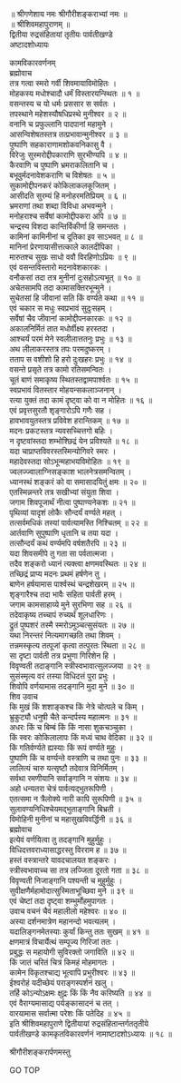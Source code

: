 
  
॥ श्रीगणेशाय नमः श्रीगौरीशङ्कराभ्यां नमः ॥  
॥ श्रीशिवमहापुराणम् ॥  
द्वितीया रुद्रसंहितायां तृतीयः पार्वतीखण्डे  
अष्टादशोध्यायः  
  
कामविकारवर्णनम्  
ब्रह्मोवाच  
तत्र गत्वा स्मरो गर्वी शिवमायाविमोहितः ।  
मोहकस्य मधोश्चादौ धर्मं विस्तारयन्स्थितः ॥ १ ॥  
वसन्तस्य च यो धर्मः प्रससार स सर्वतः ।  
तपस्थाने महेशस्यौषधिप्रस्थे मुनीश्वर ॥ २ ॥  
वनानि च प्रफुल्लानि पादपानां महामुने ।  
आसन्विशेषतस्तत्र तत्प्रभावान्मुनीश्वर ॥ ३ ॥  
पुष्पाणि सहकाराणामशोकवनिकासु वै ।  
विरेजुः सुस्मरोद्दीपकाराणि सुरभीण्यपि ॥ ४ ॥  
कैरवाणि च पुष्पाणि भ्रमराकलितानि च ।  
बभूवुर्मदनावेशकराणि च विशेषतः ॥ ५ ॥  
सुकामोद्दीपनकरं कोकिलाकलकूजितम् ।  
आसीदति सुरम्यं हि मनोहरमतिप्रियम् ॥ ६ ॥  
भ्रमराणां तथा शब्दा विविधा अभवन्मुने ।  
मनोहराश्च सर्वेषां कामोद्दीपकरा अपि ॥ ७ ॥  
चन्द्रस्य विशदा कान्तिर्विकीर्णा हि समन्ततः ।  
कामिनां कामिनीनां च दूतिका इव साऽभवत् ॥ ८ ॥  
मानिनां प्रेरणायासीत्तत्काले कालदीपिका ।  
मारुतश्च सुखः साधो ववौ विरहिणोऽप्रियः ॥ ९ ॥  
एवं वसन्तविस्तारो मदनावेशकारकः ।  
वनौकसां तदा तत्र मुनीनां दुःसहोऽत्यभूत् ॥ १० ॥  
अचेतसामपि तदा कामासक्तिरभून्मुने ।  
सुचेतसां हि जीवानां सति किं वर्ण्यते कथा ॥ ११ ॥  
एवं चकार स मधुः स्वप्रभावं सुदुःसहम् ।  
सर्वेषां चैव जीवानां कामोद्दीपनकारकः ॥ १२ ॥  
अकालनिर्मितं तात मधोर्वीक्ष्य हरस्तदा ।  
आश्चर्यं परमं मेने स्वलीलात्ततनुः प्रभुः ॥ १३ ॥  
अथ लीलाकरस्तत्र तपः परमदुष्करम् ।  
तताप स वशीशो हि हरो दुःखहरः प्रभुः ॥ १४ ॥  
वसन्ते प्रसृते तत्र कामो रतिसमन्वितः ।  
चूतं बाणं समाकृष्य स्थितस्तद्वामपार्श्वतः ॥ १५ ॥  
स्वप्रभावं वितस्तार मोहयन्सकलाञ्जनान् ।  
रत्या युक्तं तदा कामं दृष्ट्वा को वा न मोहितः ॥ १६ ॥  
एवं प्रवृत्तसुरतौ शृङ्‌गारोऽपि गणैः सह ।  
हावभावयुतस्तत्र प्रविवेश हरान्तिकम् ॥ १७ ॥  
मदनः प्रकटस्तत्र न्यवसच्चित्तगो बहिः ।  
न दृष्टवांस्तदा शम्भोश्छिद्रं येन प्रविश्यते ॥ १८ ॥  
यदा चाप्राप्तविवरस्तस्मिन्योगिवरे स्मरः ।  
महादेवस्तदा सोऽभून्महाभयविमोहितः ॥ १९ ॥  
ज्वलज्ज्वालाग्निसङ्‌काश भालनेत्रसमन्वितम् ।  
ध्यानस्थं शङ्करं को वा समासादयितुं क्षमः ॥ २० ॥  
एतस्मिन्नन्तरे तत्र सखीभ्यां संयुता शिवा ।  
जगाम शिवपूजार्थं नीत्वा पुष्पाण्यनेकशः ॥ २१ ॥  
पृथिव्यां यादृशं लोकैः सौन्दर्यं वर्ण्यते महत् ।  
तत्सर्वमधिकं तस्यां पार्वत्यामस्ति निश्चितम् ॥ २२ ॥  
आर्तवाणि सुपुष्पाणि धृतानि च तया यदा ।  
तत्सौन्दर्यं कथं वर्ण्यमपि वर्षशतैरपि ॥ २३ ॥  
यदा शिवसमीपे तु गता सा पर्वतात्मजा ।  
तदैव शङ्करो ध्यानं त्यक्त्वा क्षणमवस्थितः ॥ २४ ॥  
तच्छिद्रं प्राप्य मदनः प्रथमं हर्षणेन तु ।  
बाणेन हर्षयामास पार्श्वस्थं चन्द्रशेखरम् ॥ २५ ॥  
शृङ्‌गारैश्च तदा भावैः सहिता पार्वती हरम् ।  
जगाम कामसाहाय्ये मुने सुरभिणा सह ॥ २६ ॥  
तदेवाकृष्य तच्चापं रुच्यर्थं शूलधारिणः ।  
द्रुतं पुष्पशरं तस्मै स्मरोऽमुञ्चत्सुसंयतः ॥ २७ ॥  
यथा निरन्तरं नित्यमागच्छति तथा शिवम् ।  
तन्नमस्कृत्य तत्पूजां कृत्वा तत्पुरतः स्थिता ॥ २८ ॥  
सा दृष्टा पार्वती तत्र प्रभुणा गिरिशेन हि ।  
विवृण्वती तदाङ्‌गानि स्त्रीस्वभावात्सुलज्जया ॥ २९ ॥  
सुसंस्मृत्य वरं तस्या विधिदत्तं पुरा प्रभुः ।  
शिवोपि वर्णयामास तदङ्‌गानि मुदा मुने ॥ ३० ॥  
शिव उवाच  
कि मुखं किं शशाङ्‌कश्च किं नेत्रे चोत्पले च किम् ।  
भ्रुकुट्यौ धनुषी चैते कन्दर्पस्य महात्मनः ॥ ३१ ॥  
अधरः किं च बिम्बं किं किं नासा शुकचञ्चुका ।  
किं स्वरः कोकिलालापः किं मध्यं चाथ वेदिका ॥ ३२ ॥  
किं गतिर्वर्ण्यते ह्यस्याः किं रूपं वर्ण्यते मुहुः ।  
पुष्पाणि किं च वर्ण्यन्ते वस्त्राणि च तथा पुनः ॥ ३३ ॥  
लालित्यं चारु यत्सृष्टौ तदेवात्र विनिर्मितम् ।  
सर्वथा रमणीयानि सर्वाङ्‌गानि न संशयः ॥ ३४ ॥  
अहो धन्यतरा चेत्रं पार्वत्यद्‌भुतरूपिणी ।  
एतत्समा न त्रैलोक्ये नारी कापि सुरूपिणी ॥ ३५ ॥  
सुलावण्यनिधिश्चेयमद्‌भुताङ्‌गानि बिभ्रती ।  
विमोहिनी मुनीनां च महासुखविवर्द्धिनी ॥ ३६ ॥  
ब्रह्मोवाच  
इत्येवं वर्णयित्वा तु तदङ्‌गानि मुहुर्मुहुः ।  
विधिदत्तवराध्यासाद्धरस्तु विरराम ह ॥ ३७ ॥  
हस्तं वस्त्रान्तरे यावदचालयत शङ्करः ।  
स्त्रीस्वभावाच्च सा तत्र लज्जिता दूरतो गता ॥ ३८ ॥  
विवृण्वती निजाङ्‌गानि पश्यन्ती च मुहुर्मुहुः ।  
सुवीक्षणैर्महामोदात्सुस्मिताभूच्छिवा मुने ॥ ३९ ॥  
एवं चेष्टां तदा दृष्ट्वा शम्भुर्मोहमुपागतः ।  
उवाच वचनं चैवं महालीलो महेश्वरः ॥ ४० ॥  
अस्या दर्शनमात्रेण महानन्दो भवत्यलम् ।  
यदालिङ्‌गनमेतस्याः कुर्यां किन्तु ततः सुखम् ॥ ४१ ॥  
क्षणमात्रं विचार्येत्थं सम्पूज्य गिरिजां ततः ।  
प्रबुद्धः स महायोगी सुविरक्तो जगाविति ॥ ४२ ॥  
किं जातं चरितं चित्रं किमहं मोहमागतः ।  
कामेन विकृतश्चाद्य भूत्वापि प्रभुरीश्वरः ॥ ४३ ॥  
ईश्वरोहं यदीच्छेयं पराङ्‌गस्पर्शनं खलु ।  
तर्हि कोऽन्योऽक्षमः क्षुद्रः किं किं नैव करिष्यति ॥ ४४ ॥  
एवं वैराग्यमासाद्य पर्यङ्‌कासादनं च तत् ।  
वारयामास सर्वात्मा परेशः किं पतेदिह ॥ ४५ ॥  
इति श्रीशिवमहापुराणे द्वितीयायां रुद्रसंहितान्तर्गततृतीये  
पार्वतीखण्डे कामकृतविकारवर्णनं नामाष्टादशोऽध्यायः ॥ १८ ॥  
  
  
श्रीगौरीशङ्करार्पणमस्तु  
  
GO TOP
